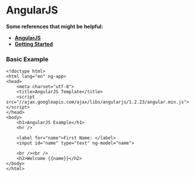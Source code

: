 # AngularJS

**Some references that might be helpful:**

- **<a href="https://angularjs.org/" target="_blank">AngularJS</a>**
- **<a href="https://docs.angularjs.org/misc/started" target="_blank">Getting Started</a>**

### Basic Example

	<!doctype html>
	<html lang="en" ng-app>
	<head>
		<meta charset="utf-8">
		<title>AngularJS Template</title>
		<script src="//ajax.googleapis.com/ajax/libs/angularjs/1.2.23/angular.min.js"></script>
	</head>
	<body>
		<h1>AngularJS Example</h1>
		<hr />

		<label for="name">First Name: </label>
		<input id="name" type="text" ng-model="name">

		<br /><br />
		<h2>Welcome {{name}}</h2>
	</body>
	</html>